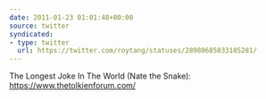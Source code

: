 ```yaml
---
date: 2011-01-23 01:01:48+00:00
source: twitter
syndicated:
- type: twitter
  url: https://twitter.com/roytang/statuses/28980685033185281/
---
```


The Longest Joke In The World (Nate the Snake): https://www.thetolkienforum.com/